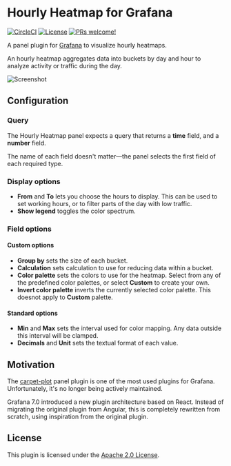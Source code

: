 # Hourly Heatmap for Grafana

[![CircleCI](https://circleci.com/gh/marcusolsson/grafana-hourly-heatmap-panel.svg?style=svg)](https://circleci.com/gh/marcusolsson/grafana-hourly-heatmap-panel)
[![License](https://img.shields.io/github/license/marcusolsson/grafana-hourly-heatmap-panel)](LICENSE)
[![PRs welcome!](https://img.shields.io/badge/PRs-welcome-brightgreen.svg)](#contribute)

A panel plugin for [Grafana](https://grafana.com) to visualize hourly heatmaps.

An hourly heatmap aggregates data into buckets by day and hour to analyze activity or traffic during the day.

![Screenshot](https://raw.githubusercontent.com/marcusolsson/grafana-hourly-heatmap-panel/master/docs/screenshot.png)

## Configuration

### Query

The Hourly Heatmap panel expects a query that returns a **time** field, and a **number** field.

The name of each field doesn't matter—the panel selects the first field of each required type.

### Display options

- **From** and **To** lets you choose the hours to display. This can be used to set working hours, or to filter parts of the day with low traffic.
- **Show legend** toggles the color spectrum.

### Field options

#### Custom options

- **Group by** sets the size of each bucket.
- **Calculation** sets calculation to use for reducing data within a bucket.
- **Color palette** sets the colors to use for the heatmap. Select from any of the predefined color palettes, or select **Custom** to create your own.
- **Invert color palette** inverts the currently selected color palette. This doesnot apply to **Custom** palette. 

#### Standard options

- **Min** and **Max** sets the interval used for color mapping. Any data outside this interval will be clamped.
- **Decimals** and **Unit** sets the textual format of each value.

## Motivation

The [carpet-plot](https://github.com/petrslavotinek/grafana-carpetplot) panel plugin is one of the most used plugins for Grafana. Unfortunately, it's no longer being actively maintained.

Grafana 7.0 introduced a new plugin architecture based on React. Instead of migrating the original plugin from Angular, this is completely rewritten from scratch, using inspiration from the original plugin.

## License

This plugin is licensed under the [Apache 2.0 License](LICENSE).
